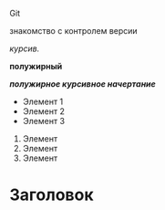 Git

знакомство с контролем версии

*курсив.*

**полужирный**

***полужирное курсивное начертание***

* Элемент 1
* Элемент 2
* Элемент 3

1. Элемент
2. Элемент
3. Элемент

# Заголовок